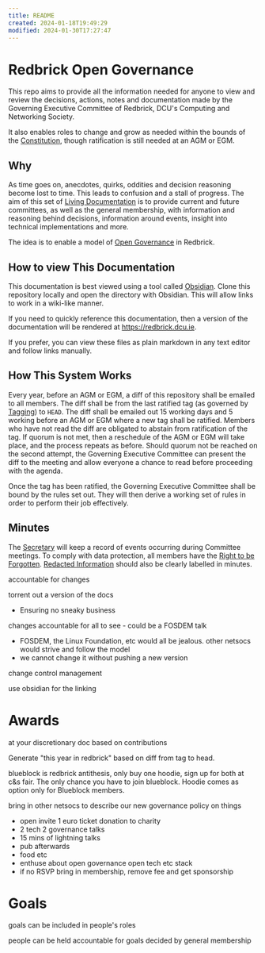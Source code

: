 ```yaml
---
title: README
created: 2024-01-18T19:49:29
modified: 2024-01-30T17:27:47
---
```


# Redbrick Open Governance

This repo aims to provide all the information needed for anyone to view and review the decisions, actions, notes and documentation made by the Governing Executive Committee of Redbrick, DCU's Computing and Networking Society.

It also enables roles to change and grow as needed within the bounds of the [Constitution](documents/Constitution.md), though ratification is still needed at an AGM or EGM.

## Why

As time goes on, anecdotes, quirks, oddities and decision reasoning become lost to time. This leads to confusion and a stall of progress. The aim of this set of [Living Documentation](knowledge/terminology/Living%20Documentation.md) is to provide current and future committees, as well as the general membership, with information and reasoning behind decisions, information around events, insight into technical implementations and more.

The idea is to enable a model of [Open Governance](knowledge/terminology/Open%20Governance.md) in Redbrick.

## How to view This Documentation

This documentation is best viewed using a tool called [Obsidian](https://obsidian.md). Clone this repository locally and open the directory with Obsidian. This will allow links to work in a wiki-like manner.

If you need to quickly reference this documentation, then a version of the documentation will be rendered at https://redbrick.dcu.ie.

If you prefer, you can view these files as plain markdown in any text editor and follow links manually.

## How This System Works

Every year, before an AGM or EGM, a diff of this repository shall be emailed to all members. The diff shall be from the last ratified tag (as governed by [Tagging](knowledge/Tagging.md)) to `HEAD`. The diff shall be emailed out 15 working days and 5 working before an AGM or EGM where a new tag shall be ratified. Members who have not read the diff are obligated to abstain from ratification of the tag. If quorum is not met, then a reschedule of the AGM or EGM will take place, and the process repeats as before. Should quorum not be reached on the second attempt, the Governing Executive Committee can present the diff to the meeting and allow everyone a chance to read before proceeding with the agenda.

Once the tag has been ratified, the Governing Executive Committee shall be bound by the rules set out. They will then derive a working set of rules in order to perform their job effectively.

## Minutes

The [Secretary](committee/Secretary.md) will keep a record of events occurring during Committee meetings. To comply with data protection, all members have the [Right to be Forgotten](knowledge/policies/Right%20to%20be%20Forgotten.md). [Redacted Information](knowledge/policies/Redacted%20Information.md) should also be clearly labelled in minutes.

accountable for changes

torrent out a version of the docs

- Ensuring no sneaky business

changes accountable for all to see - could be a FOSDEM talk

- FOSDEM, the Linux Foundation, etc would all be jealous. other netsocs would strive and follow the model
- we cannot change it without pushing a new version

change control management

use obsidian for the linking

# Awards

at your discretionary doc based on contributions

Generate "this year in redbrick" based on diff from tag to head.

blueblock is redbrick antithesis, only buy one hoodie, sign up for both at c&s fair. The only chance you have to join blueblock. Hoodie comes as option only for Blueblock members.

bring in other netsocs to describe our new governance policy on things

- open invite 1 euro ticket donation to charity
- 2 tech 2 governance talks
- 15 mins of lightning talks
- pub afterwards
- food etc
- enthuse about open governance open tech etc stack
- if no RSVP bring in membership, remove fee and get sponsorship

# Goals

goals can be included in people's roles

people can be held accountable for goals decided by general membership
